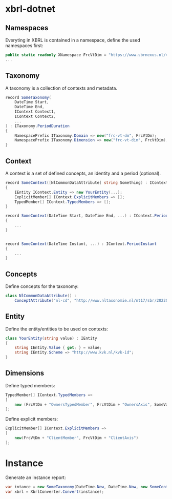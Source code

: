 # xbrl-dotnet

## Namespaces

Everyting in XBRL is contained in a namespace, define the used namespaces first:

```csharp
public static readonly XNamespace FrcVtDim = "https://www.sbrnexus.nl/vt17/frc/20240131/dictionary/frc-vt-axes";
...
```

## Taxonomy

A taxonomy is a collection of contexts and metadata.

```csharp
record SomeTaxonomy(
    DateTime Start,
    DateTime End,
    IContext Context1,
    IContext Context2,
    ...
) : ITaxonomy.PeriodDuration
{
    NamespacePrefix ITaxonomy.Domain => new("frc-vt-dm", FrcVtDm);
    NamespacePrefix ITaxonomy.Dimension => new("frc-vt-dim", FrcVtDim);
}
```

## Context

A context is a set of defined concepts, an identity and a period (optional).

```csharp
record SomeContext([NlCommonDataAttribute] string Something) : IContext
{
    IEntity IContext.Entity => new YourEntity(...);
    ExplicitMember[] IContext.ExplicitMembers => [];
    TypedMember[] IContext.TypedMembers => [];
}

record SomeContext(DateTime Start, DateTime End, ...) : IContext.PeriodDuration
{
    ...
}


record SomeContext(DateTime Instant, ...) : IContext.PeriodInstant
{
    ...
}
```

## Concepts

Define concepts for the taxonomy:

```csharp
class NlCommonDataAttribute() : 
    ConceptAttribute("nl-cd", "http://www.nltaxonomie.nl/nt17/sbr/20220301/dictionary/nl-common-data");
```

## Entity

Define the entity/entities to be used on contexts:

```csharp
class YourEntity(string value) : IEntity
{
    string IEntity.Value { get; } = value;
    string IEntity.Scheme => "http://www.kvk.nl/kvk-id";
}
```

## Dimensions

Define typed members:

```csharp
TypedMember[] IContext.TypedMembers =>
[
    new (FrcVtDm + "OwnersTypedMember", FrcVtDim + "OwnersAxis", SomeValue)
];
```

Define explicit members:

```csharp
ExplicitMember[] IContext.ExplicitMembers => 
[
    new(FrcVtDm + "ClientMember", FrcVtDim + "ClientAxis")
];
```

# Instance

Generate an instance report:

```csharp
var intance = new SomeTaxonomy(DateTime.Now, DateTime.Now, new SomeContext(...), ...)
var xbrl = XbrlConverter.Convert(instance);
```